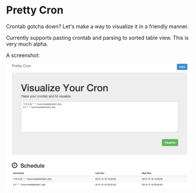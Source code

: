 Pretty Cron
==========

Crontab gotcha down? Let's make a way to visualize it in a friendly manner.

Currently supports pasting crontab and parsing to sorted table view. This is very much alpha.

A screenshot:

![Alt text](/images/screen1.png "A Screenshot")